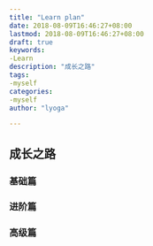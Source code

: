 ```yaml
---
title: "Learn plan"
date: 2018-08-09T16:46:27+08:00
lastmod: 2018-08-09T16:46:27+08:00
draft: true
keywords:
-Learn
description: "成长之路"
tags:
-myself
categories:
-myself
author: "lyoga"

---
```


<!--more-->
## 成长之路

### 基础篇

### 进阶篇

### 高级篇
